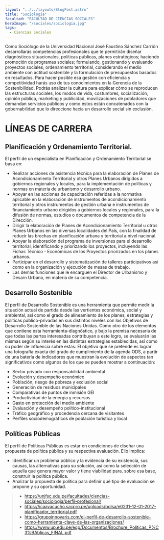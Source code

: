```yaml
---
layout: "../../layouts/BlogPost.astro"
title: "Sociología"
facultad: "FACULTAD DE CIENCIAS SOCIALES"
heroImage: "/sociales/sociologia.jpg"
tags:
  - Ciencias Sociales
---
```


Como Sociólogo de la Universidad Nacional José Faustino Sánchez Carrión desarrollarás competencias profesionales que te permitirán diseñar diagnósticos situacionales, políticas públicas, planes estratégicos; haciendo promoción de programas sociales; formulando, gestionando y evaluando proyectos sociales; ordenamiento territorial, considerando el medio ambiente con actitud sostenible y la formulación de presupuestos basados en resultados.
Para hacer posible esa gestión con eficiencia y competitividad harás uso de tus conocimientos en la Gerencia de la Sostenibilidad. Podrás analizar la cultura para explicar cómo se reproducen las estructuras sociales, los modos de vida, costumbres, socialización, opinión pública, marketing y publicidad, movilizaciones de pobladores que demandan servicios públicos y como éstos están concatenados con la gobernabilidad que lo direccione hacia un desarrollo social sin exclusión.

# LÍNEAS DE CARRERA

## Planificación y Ordenamiento Territorial.

El perfil de un especialista en Planificación y Ordenamiento Territorial se basa en:

- Realizar acciones de asistencia técnica para la elaboración de Planes de Acondicionamiento Territorial y otros Planes Urbanos dirigidos a gobiernos regionales y locales, para la implementación de políticas y normas en materia de urbanismo y desarrollo urbano.
- Apoyar en las acciones de capacitación referidas a la normativa aplicable en la elaboración de instrumentos de acondicionamiento territorial y otros instrumentos de gestión urbana e instrumentos de financiamiento urbano dirigidos a gobiernos locales y regionales, para la difusión de normas, estudios o documentos de competencia de la Dirección.
- Dirigir la elaboración de Planes de Acondicionamiento Territorial u otros Planes Urbanos en las diversas localidades del País, con la finalidad de reducir las brechas en planificación urbana y territorial a nivel nacional.
- Apoyar la elaboración del programa de inversiones para el desarrollo territorial, identificando y priorizando los proyectos, incluyendo las Fichas Técnico - Económicas de los Proyectos priorizados en los planes urbanos.
- Participar en el desarrollo y sistematización de talleres participativos así como en la organización y ejecución de mesas de trabajo.
- Las demás funciones que le encarguen el Director de Urbanismo y Desarn Urbano, en materia de su competencia.

## Desarrollo Sostenible

El perfil de Desarrollo Sostenible es una herramienta que permite medir la situación actual de partida desde las vertientes económica, social y ambiental, así como el grado de alineamiento de los planes, estrategias y políticas público-privadas en sus distintos niveles con los Objetivos de Desarrollo Sostenible de las Naciones Unidas. Como otro de los elementos que contiene esta herramienta-diagnóstico, y bajo la premisa necesaria de que todas las partes interesadas contribuyan a este logro, se evaluarán las mismas según su interés en las distintas estrategias establecidas, así como su poder de influencia sobre estas.
El objetivo que se pretende es lograr una fotografía exacta del grado de cumplimiento de la agenda ODS, a partir de una batería de indicadores que muestran la evolución de aspectos tan significativos como algunos de los que se pueden mostrar a continuación:

- Sector privado con responsabilidad ambiental
- Evolución y desempeño económico
- Población, riesgo de pobreza y exclusión social
- Generación de residuos municipales
- Comparativas de puntos de inmisión GEI
- Productividad de la energía y recursos
- Gasto en protección del medio ambiente
- Evaluación y desempeño político-institucional
- Tráfico geográfico y procedencia cercana de visitantes
- Perfiles sociodemográficos de población turística y local

## Políticas Públicas

El perfil de Políticas Públicas es estar en condiciones de diseñar una propuesta de política pública y su respectiva evaluación.
Ello implica:

- Identificar un problema público y la evidencia de su existencia, sus causas, las alternativas para su solución, así como la selección de aquella que genera mayor valor y tiene viabilidad para, sobre esa base, construir la política pública.
- Analizar la propuesta de política para definir qué tipo de evaluación se propone y su oportunidad.

> - https://unjfsc.edu.pe/facultades/ciencias-sociales/sociologia/perfil-profesional/
> - https://icaayacucho.sacpro.pe/uploads/bolsa/e0231-12-01-2017-planificador_territorial.pdf
> - https://grupoinnovaris.com/el-perfil-de-desarrollo-sostenible-como-herramienta-clave-de-las-organizaciones/
> - https://www.up.edu.pe/egp/Documentos/Brochure_Politicas_P%C3%BAblicas_FINAL.pdf
